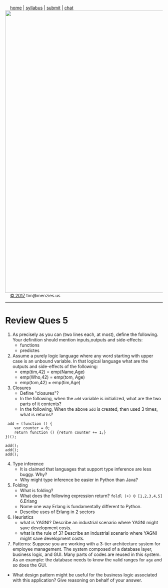 &nbsp;&nbsp;&nbsp;&nbsp;[home](http://tiny.cc/se17) | 
[syllabus](https://github.com/txt/se17/blob/master/doc/syllabus.md) | 
[submit](http://tiny.cc/se17give) |
[chat](https://se17.slack.com/)  
[<img width=900 src="https://raw.githubusercontent.com/txt/se17/master/img/se17.png">](http://tiny.cc/se17)   <br>
&nbsp;&nbsp;&nbsp;&nbsp;[&copy; 2017](https://github.com/txt/se17/blob/master/LICENSE.md) tim&commat;menzies.us<br>

________________
# Review Ques 5



1. As precisely as you can (two lines each, at most), define the following.  Your definition should mention inputs,outputs and side-effects:
    - functions
    - predictes
2. Assume a purely logic language where any word starting with upper case is an unbound variable.
   In that logical language what are the outputs and side-effects of the following:
    - emp(tim,42) = emp(Name,Age)
    - emp(Who,42)  =  emp(tom, Age)
    - emp(tom,42) = emp(tim,Age)
3. Closures
    -  Define "closures"?
    - In the following, when the `add` variable is initialized, what are the two parts of it contents?
    - In the following, When the above `add` is created, then used 3 times, what is returns?             
```
 add = (function () {
    var counter = 0;
    return function () {return counter += 1;}
})();

add();
add();
add();
```
4. Type inference
     - It is claimed that languages that support type inference are less buggy. Why?
     - Why might type inference be easier in Python than Java?
5. Folding
     - What is folding?
     - What does the following expression return? `foldl (+) 0 [1,2,3,4,5]`
6.Erlang
     - Nome one way Erlang is fundamentally different to Python.
     - Describe uses of Erlang in 2 sectors
7. Heuristics
     - what is YAGNI? Describe an industrial scenario where YAGNI might save development costs.
     - what is the  rule of 3? Describe an industrial scenario where YAGNI might save development costs.
8. Patterns: Suppose you are working with a 3-tier architecture system for employee management. The system composed of  a database layer, business logic, and GUI. Many parts of codes are reused in this system. As an example: the database needs to know the valid ranges for `age` and so does the GUI.
- What design pattern might be useful for the  business logic associated with this application? Give reasoning on behalf of your answer.

